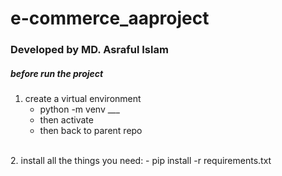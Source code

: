 # e-commerce_aaproject
### Developed by MD. Asraful Islam

##### before run the project
1. create a virtual environment
    - python -m venv ___
    - then activate
    - then back to parent repo
<br>
2. install all the things you need:
    - pip install -r requirements.txt
     
